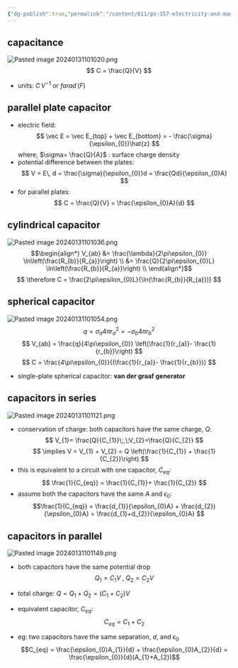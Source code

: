 ```yaml
---
{"dg-publish":true,"permalink":"/content/011/px-157-electricity-and-magnetism/px-157-b-electric-fields/iii-properties/px-157-b10-capacitors/","created":"2024-10-01T18:27:10.117+01:00","updated":"2024-11-26T20:08:43.537+00:00"}
---
```


## capacitance
![Pasted image 20240131101020.png](/img/user/pics/Pasted%20image%2020240131101020.png)
$$
C = \frac{Q}{V}
$$
- units: $C\,V^{-1}$ or $farad\,(F)$
## parallel plate capacitor
- electric field:
$$
\vec E = \vec E_{top} + \vec E_{bottom} = - \frac{\sigma}{\epsilon_{0}}\hat{z}
$$
		where, $\sigma= \frac{Q}{A}$ : surface charge density
- potential difference between the plates:
$$
V = E\, d = \frac{\sigma}{\epsilon_{0}}d = \frac{Qd}{\epsilon_{0}A}
$$
- for parallel plates:
$$
C = \frac{Q}{V} = \frac{\epsilon_{0}A}{d}
$$
## cylindrical capacitor
![Pasted image 20240131101036.png](/img/user/pics/Pasted%20image%2020240131101036.png)
$$\begin{align*}
	V_{ab} &= \frac{\lambda}{2\pi\epsilon_{0}} \ln\left(\frac{R_{b}}{R_{a}}\right) \\
	&= \frac{Q}{2\pi\epsilon_{0}L} \ln\left(\frac{R_{b}}{R_{a}}\right) \\
\end{align*}$$
$$
\therefore C = \frac{2\pi\epsilon_{0}L}{\ln(\frac{R_{b}}{R_{a}})}
$$
## spherical capacitor
![Pasted image 20240131101054.png](/img/user/pics/Pasted%20image%2020240131101054.png)
$$
q = \sigma_{a}4\pi r_{a}^{2} = -\sigma_{b}4\pi r_{b}^{2}
$$
$$
V_{ab} = \frac{q}{4\pi\epsilon_{0}} \left(\frac{1}{r_{a}}- \frac{1}{r_{b}}\right)
$$
$$
C = \frac{4\pi\epsilon_{0}}{(\frac{1}{r_{a}}- \frac{1}{r_{b}})}
$$
- single-plate spherical capacitor: **van der graaf generator**
## capacitors in series
![Pasted image 20240131101121.png](/img/user/pics/Pasted%20image%2020240131101121.png)
- conservation of charge: both capacitors have the same charge, $Q:$
$$
V_{1}= \frac{Q}{C_{1}}\;,\;V_{2}=\frac{Q}{C_{2}}
$$
$$
\implies V = V_{1} + V_{2} = Q \left(\frac{1}{C_{1}} + \frac{1}{C_{2}}\right)
$$
- this is equivalent to a circuit with one capacitor, $C_{eq}$:
$$
\frac{1}{C_{eq}} = \frac{1}{C_{1}}+ \frac{1}{C_{2}}
$$
- assume both the capacitors have the same $A$ and $\epsilon_{0}:$
$$\frac{1}{C_{eq}} = \frac{d_{1}}{\epsilon_{0}A} + \frac{d_{2}}{\epsilon_{0}A} = \frac{d_{1}+d_{2}}{\epsilon_{0}A}
$$
## capacitors in parallel
![Pasted image 20240131101149.png](/img/user/pics/Pasted%20image%2020240131101149.png) 
- both capacitors have the same potential drop
$$
Q_{1} =C_{1}V \; ,\; Q_{2}=C_{2}V
$$
- total charge: $Q = Q_{1}+Q_{2} = (C_{1}+C_{2})V$
- equivalent capacitor, $C_{eq}:$
$$
C_{eq} = C_{1}+C_{2}
$$

- eg: two capacitors have the same separation, $d$, and $\epsilon_0$
	$$C_{eq} = \frac{\epsilon_{0}A_{1}}{d} + \frac{\epsilon_{0}A_{2}}{d} = \frac{\epsilon_{0}}{d}(A_{1}+A_{2})$$